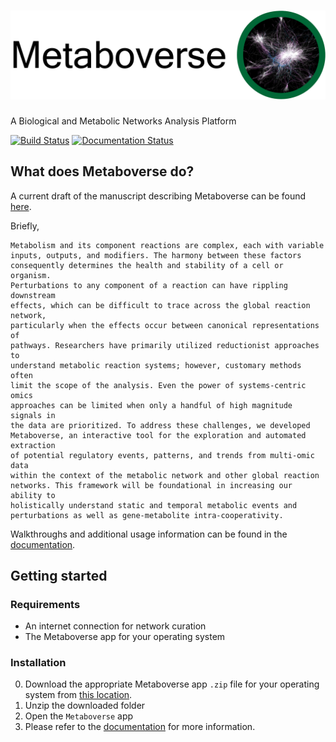 # ![Metaboverse](https://raw.githubusercontent.com/Metaboverse/Metaboverse/master/docs/content/images/metaboverse_banner.png)

A Biological and Metabolic Networks Analysis Platform

[![Build Status](https://travis-ci.org/Metaboverse/Metaboverse.svg?branch=master)](https://travis-ci.org/Metaboverse/Metaboverse)
[![Documentation Status](https://readthedocs.org/projects/metaboverse/badge/?version=latest)](https://metaboverse.readthedocs.io/en/latest/?badge=latest)

## What does Metaboverse do?
A current draft of the manuscript describing Metaboverse can be found [here](https://github.com/Metaboverse/manuscript/blob/master/output/manuscript.pdf).

Briefly,    
```
Metabolism and its component reactions are complex, each with variable
inputs, outputs, and modifiers. The harmony between these factors
consequently determines the health and stability of a cell or organism.
Perturbations to any component of a reaction can have rippling downstream
effects, which can be difficult to trace across the global reaction network,
particularly when the effects occur between canonical representations of
pathways. Researchers have primarily utilized reductionist approaches to
understand metabolic reaction systems; however, customary methods often
limit the scope of the analysis. Even the power of systems-centric omics
approaches can be limited when only a handful of high magnitude signals in
the data are prioritized. To address these challenges, we developed
Metaboverse, an interactive tool for the exploration and automated extraction
of potential regulatory events, patterns, and trends from multi-omic data
within the context of the metabolic network and other global reaction
networks. This framework will be foundational in increasing our ability to
holistically understand static and temporal metabolic events and
perturbations as well as gene-metabolite intra-cooperativity.
```
Walkthroughs and additional usage information can be found in the [documentation](https://metaboverse.readthedocs.io/en/latest).

## Getting started

### Requirements
- An internet connection for network curation
- The Metaboverse app for your operating system

### Installation
0. Download the appropriate Metaboverse app `.zip` file for your operating system from [this location](https://github.com/Metaboverse/Metaboverse/releases/latest).
1. Unzip the downloaded folder
2. Open the `Metaboverse` app
3. Please refer to the [documentation](https://metaboverse.readthedocs.io/en/latest/content/general-usage.html) for more information.

